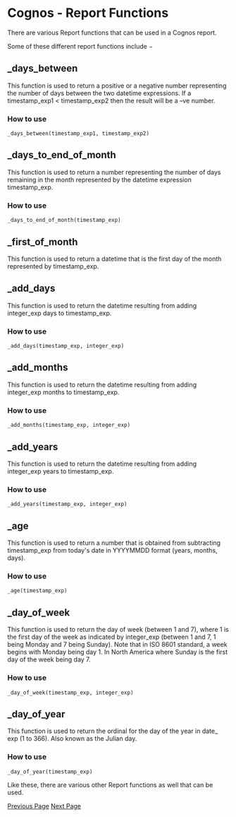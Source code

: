 # Cognos - Report Functions
There are various Report functions that can be used in a Cognos report.

Some of these different report functions include −

## _days_between
This function is used to return a positive or a negative number representing the number of days between the two datetime expressions. If a timestamp_exp1 &lt; timestamp_exp2 then the result will be a –ve number.

### How to use
```
_days_between(timestamp_exp1, timestamp_exp2)
```
## _days_to_end_of_month
This function is used to return a number representing the number of days remaining in the month represented by the datetime expression timestamp_exp.

### How to use
```
_days_to_end_of_month(timestamp_exp)
```
## _first_of_month
This function is used to return a datetime that is the first day of the month represented by timestamp_exp.

## _add_days
This function is used to return the datetime resulting from adding integer_exp days to timestamp_exp.

### How to use
```
_add_days(timestamp_exp, integer_exp)
```
## _add_months
This function is used to return the datetime resulting from adding integer_exp months to timestamp_exp.

### How to use
```
_add_months(timestamp_exp, integer_exp)
```
## _add_years
This function is used to return the datetime resulting from adding integer_exp years to timestamp_exp.

### How to use
```
_add_years(timestamp_exp, integer_exp)
```
## _age
This function is used to return a number that is obtained from subtracting timestamp_exp from today's date in YYYYMMDD format (years, months, days).

### How to use
```
_age(timestamp_exp)
```
## _day_of_week
This function is used to return the day of week (between 1 and 7), where 1 is the first day of the week as indicated by integer_exp (between 1 and 7, 1 being Monday and 7 being Sunday). Note that in ISO 8601 standard, a week begins with Monday being day 1. In North America where Sunday is the first day of the week being day 7.

### How to use
```
_day_of_week(timestamp_exp, integer_exp)
```
## _day_of_year
This function is used to return the ordinal for the day of the year in date_ exp (1 to 366). Also known as the Julian day.

### How to use
```
_day_of_year(timestamp_exp)
```
Like these, there are various other Report functions as well that can be used.


[Previous Page](../cognos/cognos_creating_a_chart.md) [Next Page](../cognos/cognos_report_validation.md) 
